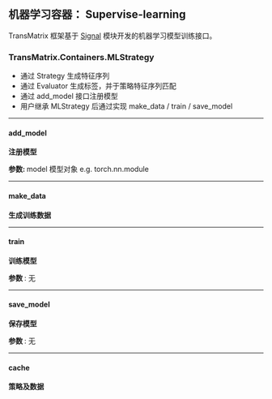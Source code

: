 ## 机器学习容器： Supervise-learning 

TransMatrix 框架基于 [Signal](TransMatrixAPI文档/5_定制化模块_截面因子开发/signal.md) 模块开发的机器学习模型训练接口。


### TransMatrix.Containers.MLStrategy 

- 通过 Strategy 生成特征序列
- 通过 Evaluator 生成标签，并于策略特征序列匹配
- 通过 add_model 接口注册模型
- 用户继承 MLStrategy 后通过实现 make_data / train / save_model


---

#### add_model

<b> 注册模型 </b>

<b> 参数: </b> model 模型对象 e.g. torch.nn.module



---

#### make_data
<b> 生成训练数据 </b>

---

#### train

<b> 训练模型 </b>

<b> 参数 </b>: 无

---

#### save_model

<b> 保存模型 </b>

<b> 参数 </b>: 无

---

#### cache

<b> 策略及数据 </b>
